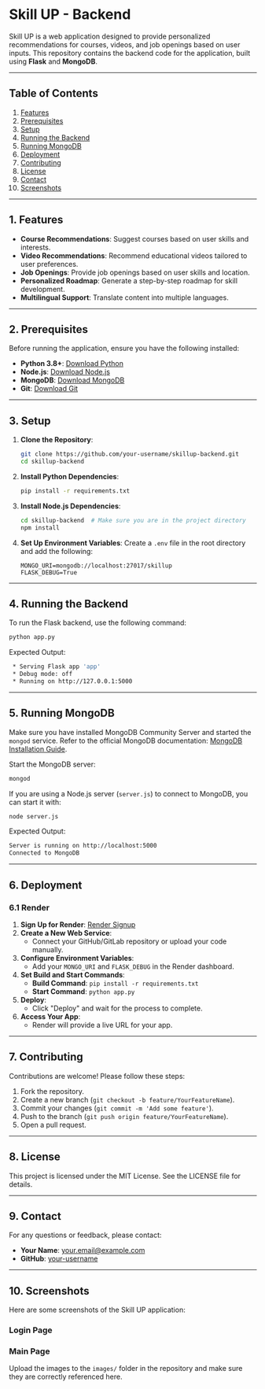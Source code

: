 # Skill UP - Backend

Skill UP is a web application designed to provide personalized recommendations for courses, videos, and job openings based on user inputs. This repository contains the backend code for the application, built using **Flask** and **MongoDB**.

---

## Table of Contents

1. [Features](#features)
2. [Prerequisites](#prerequisites)
3. [Setup](#setup)
4. [Running the Backend](#running-the-backend)
5. [Running MongoDB](#running-mongodb)
6. [Deployment](#deployment)
7. [Contributing](#contributing)
8. [License](#license)
9. [Contact](#contact)
10. [Screenshots](#screenshots)

---

## 1. Features&#x20;

- **Course Recommendations**: Suggest courses based on user skills and interests.
- **Video Recommendations**: Recommend educational videos tailored to user preferences.
- **Job Openings**: Provide job openings based on user skills and location.
- **Personalized Roadmap**: Generate a step-by-step roadmap for skill development.
- **Multilingual Support**: Translate content into multiple languages.

---

## 2. Prerequisites&#x20;

Before running the application, ensure you have the following installed:

- **Python 3.8+**: [Download Python](https://www.python.org/downloads/)
- **Node.js**: [Download Node.js](https://nodejs.org/)
- **MongoDB**: [Download MongoDB](https://www.mongodb.com/try/download/community)
- **Git**: [Download Git](https://git-scm.com/downloads/)

---

## 3. Setup&#x20;

1. **Clone the Repository**:

   ```bash
   git clone https://github.com/your-username/skillup-backend.git
   cd skillup-backend
   ```

2. **Install Python Dependencies**:

   ```bash
   pip install -r requirements.txt
   ```

3. **Install Node.js Dependencies**:

   ```bash
   cd skillup-backend  # Make sure you are in the project directory
   npm install
   ```

4. **Set Up Environment Variables**:
   Create a `.env` file in the root directory and add the following:

   ```
   MONGO_URI=mongodb://localhost:27017/skillup
   FLASK_DEBUG=True
   ```

---

## 4. Running the Backend&#x20;

To run the Flask backend, use the following command:

```bash
python app.py
```

Expected Output:

```bash
 * Serving Flask app 'app'
 * Debug mode: off
 * Running on http://127.0.0.1:5000
```

---

## 5. Running MongoDB&#x20;

Make sure you have installed MongoDB Community Server and started the `mongod` service. Refer to the official MongoDB documentation: [MongoDB Installation Guide](https://www.mongodb.com/docs/manual/installation/).

Start the MongoDB server:

```bash
mongod
```

If you are using a Node.js server (`server.js`) to connect to MongoDB, you can start it with:

```bash
node server.js
```

Expected Output:

```bash
Server is running on http://localhost:5000
Connected to MongoDB
```

---

## 6. Deployment&#x20;

### 6.1 Render&#x20;

1. **Sign Up for Render**: [Render Signup](https://render.com)
2. **Create a New Web Service**:
   - Connect your GitHub/GitLab repository or upload your code manually.
3. **Configure Environment Variables**:
   - Add your `MONGO_URI` and `FLASK_DEBUG` in the Render dashboard.
4. **Set Build and Start Commands**:
   - **Build Command**: `pip install -r requirements.txt`
   - **Start Command**: `python app.py`
5. **Deploy**:
   - Click "Deploy" and wait for the process to complete.
6. **Access Your App**:
   - Render will provide a live URL for your app.

---

## 7. Contributing&#x20;

Contributions are welcome! Please follow these steps:

1. Fork the repository.
2. Create a new branch (`git checkout -b feature/YourFeatureName`).
3. Commit your changes (`git commit -m 'Add some feature'`).
4. Push to the branch (`git push origin feature/YourFeatureName`).
5. Open a pull request.

---

## 8. License&#x20;

This project is licensed under the MIT License. See the LICENSE file for details.

---

## 9. Contact&#x20;

For any questions or feedback, please contact:

- **Your Name**: [your.email@example.com](mailto\:your.email@example.com)
- **GitHub**: [your-username](https://github.com/your-username)

---

## 10. Screenshots&#x20;

Here are some screenshots of the Skill UP application:

### Login Page



### Main Page



Upload the images to the `images/` folder in the repository and make sure they are correctly referenced here.

